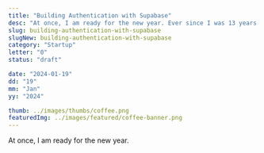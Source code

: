 ```yaml
---
title: "Building Authentication with Supabase"
desc: "At once, I am ready for the new year. Ever since I was 13 years old, I wanted to start a business, be an entrepeneur, and to be busy. Back then, it was about building the best organization I could strive to do. My excitement never went away, and my desire to start a business became my north star in which all my other pursuits were measured."
slug: building-authentication-with-supabase
slugNew: building-authentication-with-supabase
category: "Startup"
letter: "0"
status: "draft"

date: "2024-01-19"
dd: "19"
mm: "Jan"
yy: "2024"

thumb: ../images/thumbs/coffee.png
featuredImg: ../images/featured/coffee-banner.png
---
```


At once, I am ready for the new year.
